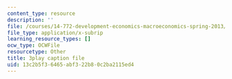 ```yaml
---
content_type: resource
description: ''
file: /courses/14-772-development-economics-macroeconomics-spring-2013/13c2b5f36465abf322b80c2ba2115ed4_0hA7nbRzOy0.srt
file_type: application/x-subrip
learning_resource_types: []
ocw_type: OCWFile
resourcetype: Other
title: 3play caption file
uid: 13c2b5f3-6465-abf3-22b8-0c2ba2115ed4
---
```

